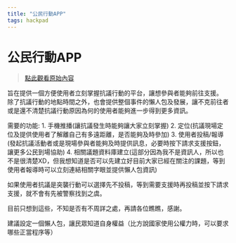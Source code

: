 ```yaml
---
title: "公民行動APP"
tags: hackpad
---
```


# 公民行動APP

> [點此觀看原始內容](https://g0v.hackpad.tw/Cf0gL9aCQmt)

旨在提供一個方便使用者立刻掌握抗議行動的平台，讓想參與者能夠前往支援。
除了抗議行動的地點時間之外，也會提供整個事件的懶人包及發展，讓不克前往者或是還不清楚抗議行動原因為何的使用者能夠進一步得到更多資訊。

需要的功能:
1\. 手機推播(讓抗議發生時能夠讓大家立刻掌握)
2\. 定位(抗議現場定位及提供使用者了解離自己有多遠距離，是否能夠及時參加)
3\. 使用者投稿/報導(發起抗議活動者或是現場參與者能夠及時提供訊息，必要時按下請求支援按鈕，讓更多公民到場協助)
4\. 相關議題資料庫建立(這部分因為我不是資訊人，所以也不是很清楚XD，但我想知道是否可以先建立好目前大家已經在關注的課題，等到使用者報導時可以立刻連結相關字眼並提供懶人包資訊)

如果使用者抗議是突襲行動可以選擇先不投稿，等到需要支援時再投稿並按下請求支援，就不會有先被警察找到之虞。

目前只想到這些，不知是否有不周詳之處，再請各位瞧瞧，感謝。

建議設定一個懶人包，讓民眾知道自身權益（比方說國家使用公權力時，可以要求哪些正當程序等）

